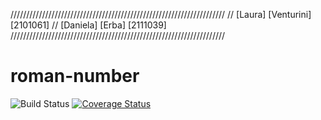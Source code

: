 //////////////////////////////////////////////////////////////////// 
// [Laura] [Venturini] [2101061]
// [Daniela] [Erba] [2111039]
////////////////////////////////////////////////////////////////////
# roman-number

![Build Status](https://github.com/VentiLaura/roman-number/actions/workflows/build.yml/badge.svg)
[![Coverage Status](https://coveralls.io/repos/github/VentiLaura/roman-number/badge.svg?branch=develop&nocache=1)](https://coveralls.io/github/VentiLaura/roman-number?branch=develop)